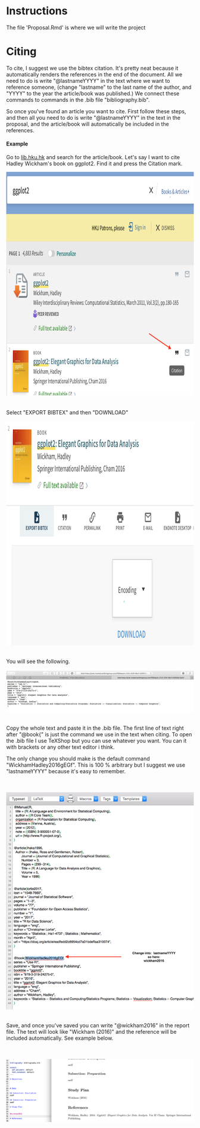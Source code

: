 # Instructions
The file 'Proposal.Rmd' is where we will write the project

# Citing
To cite, I suggest we use the bibtex citation. It's pretty neat because it automatically renders the references in the end of the document. All we need to do is write "@lastnameYYYY" in the text where we want to reference someone, (change "lastname" to the last name of the author, and "YYYY" to the year the article/book was published.) We connect these commands to commands in the .bib file "bibliography.bib".

So once you've found an article you want to cite. First follow these steps, and then all you need to do is write "@lastnameYYYY" in the text in the proposal, and the article/book will automatically be included in the references.

 

#### Example
Go to [lib.hku.hk](http://lib.hku.hk) and search for the article/book. Let's say I want to cite Hadley Wickham's book on ggplot2. Find it and press the Citation mark.


<img src="img/1.png" height="600" width="600">
<br><br><br>
Select "EXPORT BIBTEX" and then "DOWNLOAD"
<br><br>

<img src="img/2.png" height="600" width="600">
<br><br>

You will see the following.
<br><br>
![](img/3.png)
<br><br>

Copy the whole text and paste it in the .bib file. The first line of text right after "@book{" is just the command we use in the text when citing. To open the .bib file I use TeXShop but you can use whatever you want. You can it with brackets or any other text editor i think.

The only change you should make is the default command "WickhamHadley2016gEGf". This is 100 % arbitrary but I suggest we use "lastnameYYYY" because it's easy to remember.

<br><br>
![](img/4.png)
<br><br>

Save, and once you've saved you can write "@wickham2016" in the report file. The text will look like "Wickham (2016)" and the reference will be included automatically. See example below.

<br><br>
![](img/5.png)
<br><br>